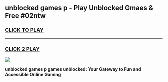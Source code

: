 
## unblocked games p - Play Unblocked Gmaes & Free #02ntw
<h3>
<a href="https://news.freeplayer.one?title=unblocked_games_p&ref=03M">CLICK TO PLAY</a></h3>
<hr>

<h3>
<a href="https://news.freeplayer.one?title=unblocked_games_p&ref=03M">CLICK 2 PLAY</a>
  
</h3>

<a href="https://news.freeplayer.one?title=unblocked_games_p&ref=03M"><img src="https://clearcache.store/games.png"></a>


**unblocked games p games unblocked: Your Gateway to Fun and Accessible Online Gaming**
